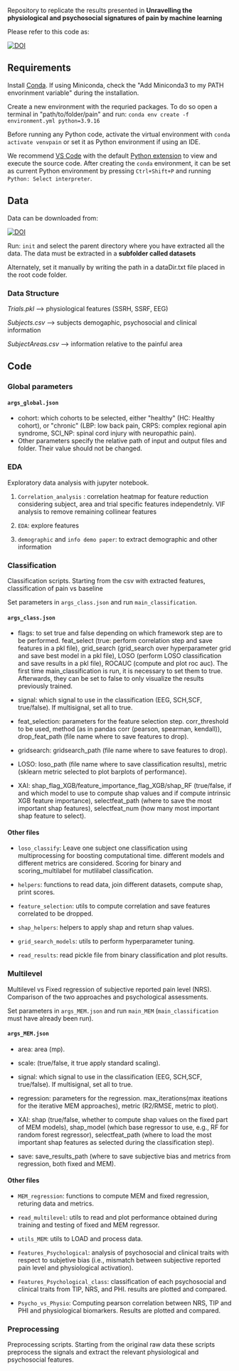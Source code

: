 Repository to replicate the results presented in **Unravelling the physiological and psychosocial signatures of pain by machine learning**

Please refer to this code as:

[![DOI](https://zenodo.org/badge/820861502.svg)](https://zenodo.org/doi/10.5281/zenodo.12568973)

## Requirements
Install [Conda](https://conda.io/projects/conda/en/latest/user-guide/install/index.html#regular-installation). If using Miniconda, check the "Add Miniconda3 to my PATH envorinment variable" during the installation.

Create a new environment with the requried packages. To do so open a terminal in "path/to/folder/pain" and run: `conda env create -f environment.yml python=3.9.16`

Before running any Python code, activate the virtual environment with `conda activate venvpain` or set it as Python environment if using an IDE.

We recommend [VS Code](https://code.visualstudio.com/) with the default [Python extension](https://marketplace.visualstudio.com/items?itemName=ms-pythonthon) to view and execute the source code.
After creating the `conda` environment, it can be set as current Python environment by pressing `Ctrl+Shift+P` and running `Python: Select interpreter`.

## Data
Data can be downloaded from:

[![DOI](https://zenodo.org/badge/DOI/10.5281/zenodo.12570277.svg)](https://doi.org/10.5281/zenodo.12570277)

Run: `init` and select the parent directory where you have extracted all the data. The data must be extracted in a **subfolder called datasets**

Alternately, set it manually by writing the path in a dataDir.txt file placed in the root code folder.

### Data Structure

*Trials.pkl* --> physiological features (SSRH, SSRF, EEG)

*Subjects.csv* --> subjects demogaphic, psychosocial and clinical information

*SubjectAreas.csv* --> information relative to the painful area

## Code

### Global parameters

#### `args_global.json`
- cohort: which cohorts to be selected, either "healthy" (HC: Healthy cohort), or "chronic" (LBP: low back pain, CRPS: complex regional apin syndrome, SCI_NP: spinal cord injury with neuropathic pain).
- Other parameters specify the relative path of input and output files and folder. Their value should not be changed.

### EDA

Exploratory data analysis with jupyter notebook.

1. `Correlation_analysis` : correlation heatmap for feature reduction considering subject, area and trial specific features independetnly. VIF analysis to remove remaining collinear features

2. `EDA`: explore features

3. `demographic` and `info demo paper`: to extract demographic and other information

### Classification 

Classification scripts. Starting from the csv with extracted features, classification of pain vs baseline

Set parameters in `args_class.json` and run `main_classification`.

#### `args_class.json`
- flags: to set true and false depending on which framework step are to be performed. feat_select (true: perform correlation step and save features in a pkl file), grid_search (grid_search over hyperparameter grid and save best model in a pkl file), LOSO (perform LOSO classification and save results in a pkl file), ROCAUC (compute and plot roc auc). The first time main_classification is run, it is necessary to set them to true. Afterwards, they can be set to false to only visualize the results previously trained. 

- signal: which signal to use in the classification (EEG, SCH,SCF, true/false). If multisignal, set all to true.

- feat_selection: parameters for the feature selection step. corr_threshold to be used, method (as in pandas corr (pearson, spearman, kendall)), drop_feat_path (file name where to save features to drop).

- gridsearch: gridsearch_path (file name where to save features to drop).

- LOSO: loso_path (file name where to save classification results), metric (sklearn metric selected to plot barplots of performance).

- XAI: shap_flag_XGB/feature_importance_flag_XGB/shap_RF (true/false, if and which model to use to compute shap values and if compute intrinsic XGB feature importance), selectfeat_path (where to save the most important shap features), selectfeat_num (how many most important shap feature to select).

#### Other files
- `loso_classify`: Leave one subject one classification using multiprocessing for boosting computational time. different models and different metrics are considered. Scoring for binary and scoring_multilabel for mutlilabel classification. 

- `helpers`: functions to read data, join different datasets, compute shap, print scores.

- `feature_selection`: utils to compute correlation and save features correlated to be dropped.

- `shap_helpers`: helpers to apply shap and return shap values.

- `grid_search_models`: utils to perform hyperparameter tuning.

- `read_results`: read pickle file from binary classification and plot results.

### Multilevel
Multilevel vs Fixed regression of subjective reported pain level (NRS). Comparison of the two approaches and psychological assessments.

Set parameters in `args_MEM.json` and run `main_MEM` (`main_classification` must have already been run).

#### `args_MEM.json`
- area: area (mp).

- scale: (true/false, it true apply standard scaling).

- signal: which signal to use in the classification (EEG, SCH,SCF, true/false). If multisignal, set all to true.

- regression: parameters for the regression. max_iterations(max iteations for the iterative MEM approaches), metric (R2/RMSE, metric to plot).

- XAI: shap (true/false, whether to compute shap values on the fixed part of MEM models), shap_model (which base regressor to use, e.g., RF for random forest regressor), selectfeat_path (where to load the most important shap features as selected during the classification step).

- save: save_results_path (where to save subjective bias and metrics from regression, both fixed and MEM).

#### Other files

- `MEM_regression`: functions to compute MEM and fixed regression, returing data and metrics.

- `read_multilevel`: utils to read and plot performance obtained during training and testing of fixed and MEM regressor.

- `utils_MEM`: utils to LOAD and process data.

- `Features_Psychological`: analysis of psychosocial and clinical traits with respect to subjetive bias (i.e., mismatch between subjective reported pain level and physiological activation).

- `Features_Psychological_class`: classification of each psychosocial and clinical traits from TIP, NRS, and PHI. results are plotted and compared.

- `Psycho_vs_Physio`: Computing pearson correlation between NRS, TIP and PHI and physiological biomarkers. Results are plotted and compared.

### Preprocessing

Preprocessing scripts. Starting from the original raw data these scripts preprocess the signals and extract the relevant physiological and psychosocial features.
